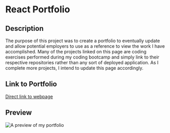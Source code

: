 # React Portfolio

## Description
The purpose of this project was to create a portfolio to eventually update and allow potential employers to use as a reference to view the work I have accomplished. Many of the projects linked on this page are coding exercises performed during my coding bootcamp and simply link to their respective repositories rather than any sort of deployed application. As I complete more projects, I intend to update this page accordingly.

## Link to Portfolio
[Direct link to webpage]()

## Preview
![A preview of my portfolio](https://github.com/ottobisno/react-portfolio/blob/main/src/images/preview.JPG?raw=true)